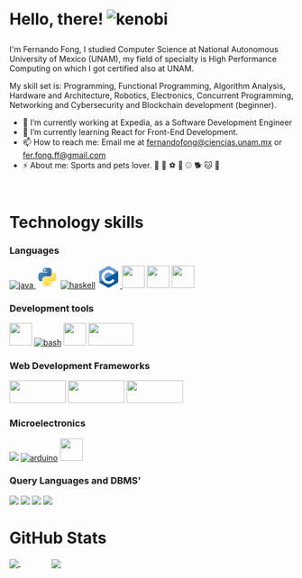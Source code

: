 # <p> Hello, there! <img src="https://tryhackme-images.s3.amazonaws.com/room-icons/46f437a95b1de43238c290a9c416c8d4.png" alt="kenobi" height="40" width="40"/> </p>

I'm Fernando Fong, I studied Computer Science at National Autonomous University of Mexico (UNAM), my field of specialty is High Performance Computing on which I got certified also at UNAM. 

My skill set is: Programming, Functional Programming, Algorithm Analysis, Hardware and Architecture, Robotics, Electronics, Concurrent Programming, Networking and Cybersecurity and Blockchain development (beginner).

- 🔭 I’m currently working at Expedia, as a Software Development Engineer
- 🌱 I’m currently learning React for Front-End Development.
- 📫 How to reach me: Email me at fernandofong@ciencias.unam.mx or fer.fong.ff@gmail.com
- ⚡ About me: Sports and pets lover. 🎾 🏈 ⚽ 🏀 ⚾ 🐕 🐱 🦜

<p align="center">
  <img alt="" class="hCL kVc L4E MIw" fetchpriority="auto" loading="auto" src="https://i.pinimg.com/originals/70/25/bc/7025bc12a3de34152dba08f8088cbe3d.gif">
</p>

# Technology skills

### Languages

<p align="left">
  <a href="https://docs.oracle.com/javase/8/docs/" target="_blank"> <img src="https://www.vectorlogo.zone/logos/java/java-icon.svg" alt="java" width="40" height="40"/> </a>
  <a href="https://docs.python.org/3/" target="_blank"> <img src="https://raw.githubusercontent.com/devicons/devicon/master/icons/python/python-original.svg" alt="python" width="40" height="40"/></a>
  <a href="https://www.haskell.org/" target="_blank"> <img src="https://upload.wikimedia.org/wikipedia/commons/1/1c/Haskell-Logo.svg" alt="haskell" width="40" height="40"/></a>
  <a href="https://www.cprogramming.com/" target="_blank"> <img src="https://raw.githubusercontent.com/devicons/devicon/master/icons/c/c-original.svg" alt="c" width="40" height="40"/> </a>
  <a href="https://en.cppreference.com/w/" target="_blank"><img src="https://upload.wikimedia.org/wikipedia/commons/1/18/ISO_C%2B%2B_Logo.svg" height="40" width="40"/></a>
  <a href="https://developer.mozilla.org/en-US/docs/Web/JavaScript" target="_blank"><img src="https://upload.wikimedia.org/wikipedia/commons/9/99/Unofficial_JavaScript_logo_2.svg" height="40" width="40"></a>
  <a href="https://kotlinlang.org/docs/home.html"><img src="https://www.vectorlogo.zone/logos/kotlinlang/kotlinlang-icon.svg" height="40" width="40"></a>
</p>

### Development tools
<p align="left">
  <img src="https://www.vectorlogo.zone/logos/linux/linux-icon.svg" height="40" width="40"/>
  <a href="https://www.gnu.org/software/bash/" target="_blank"> <img src="https://www.vectorlogo.zone/logos/gnu_bash/gnu_bash-icon.svg" alt="bash" width="40" height="40"/></a>
  <a href="https://docs.docker.com/" target="_blank"> <img src="https://www.vectorlogo.zone/logos/docker/docker-icon.svg" height="40" width="40"/></a>
  <a href="https://git-scm.com/doc" target="_blank"> <img src="https://git-scm.com/images/logo@2x.png" height="40" width="80"></a>
</p>

### Web Development Frameworks
<p>
<a href="https://spring.io/projects/spring-boot" target="_blank"> <img src="https://www.vectorlogo.zone/logos/springio/springio-ar21.svg" height="40" width="100"></a>
<a href="https://flask.palletsprojects.com/en/2.2.x/" target="_blank"> <img src="https://upload.wikimedia.org/wikipedia/commons/3/3c/Flask_logo.svg" height="40" width="100"></a>
<a href="https://react.dev/"> <img src="https://www.vectorlogo.zone/logos/reactjs/reactjs-icon.svg" height="40" width="100"></a>
</p>

### Microelectronics
<p align="left">
  <a href="https://www.ti.com/lit/ml/spmt284/spmt284.pdf?ts=1669672734467" target="_blank"><img src="https://upload.wikimedia.org/wikipedia/commons/b/ba/TexasInstruments-Logo.svg" height="40" weight="100"></a>
  <a href="https://docs.arduino.cc/" target="_blank"> <img src="https://www.vectorlogo.zone/logos/arduino/arduino-icon.svg" alt="arduino" height="40" width="50"/></a>
  <a href="https://www.raspberrypi.com/documentation/" target="_blank"><img src="https://www.vectorlogo.zone/logos/raspberrypi/raspberrypi-icon.svg" height="40" width="40"/></a>
</p>

### Query Languages and DBMS'
<p align="left">
<a href="https://www.postgresql.org/docs/" target="_blank"><img src="https://www.vectorlogo.zone/logos/postgresql/postgresql-icon.svg"></a>
<a href="https://dev.mysql.com/doc/" target="_blank"><img src="https://www.vectorlogo.zone/logos/mysql/mysql-icon.svg"></a>
<a href="https://docs.oracle.com/en/database/" target="_blank"><img src="https://www.vectorlogo.zone/logos/oracle/oracle-icon.svg"></a>
  <a href="https://graphql.org/learn/"><img src="https://www.vectorlogo.zone/logos/graphql/graphql-icon.svg"></a>
</p>

# GitHub Stats
<a href="https://github.com/anuraghazra/github-readme-stats">
  <img align="center" src="https://github-readme-stats.vercel.app/api?username=fernandofong&show_icons=true&theme=gruvbox_light&count_private=true" />
</a> &nbsp;&nbsp;&nbsp;&nbsp;&nbsp;&nbsp;&nbsp;&nbsp;&nbsp;&nbsp;&nbsp;&nbsp;&nbsp;
<a href="https://github.com/anuraghazra/github-readme-stats">
  <img align="center" src="https://github-readme-stats.vercel.app/api/top-langs/?username=fernandofong&layout=compact&langs_count=10&theme=gruvbox_light" />
</a>
